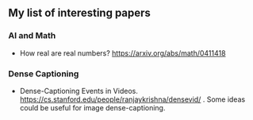 ## My list of interesting papers

### AI and Math
* How real are real numbers? https://arxiv.org/abs/math/0411418


### Dense Captioning
* Dense-Captioning Events in Videos. https://cs.stanford.edu/people/ranjaykrishna/densevid/ . Some ideas could be useful for image dense-captioning.
